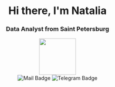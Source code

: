 <div id="header" align="center">
    <h1>Hi there, I'm  Natalia </h1>
    <h3>Data Analyst from Saint Petersburg</h3>
</div>
<div id="header" align="center">
  <img src="https://i.giphy.com/media/v1.Y2lkPTc5MGI3NjExZGt2MW9pNmFnNjljYmhidndoamNjcG1iY3U5M2tzMjVpMTN4dnh2biZlcD12MV9pbnRlcm5hbF9naWZfYnlfaWQmY3Q9Zw/ZIVMa4UTGiudk2FPh8/giphy.gif" width="100"/>
</div>
<div id="socials" align="center">
  <img src="https://img.shields.io/badge/Mail-orange?logo=mail&logoColor=blue&style=for-the-badge" alt="Mail Badge"/>
  <img src="https://img.shields.io/badge/Telegram-blue?logo=telegram&logoColor=wight&style=for-the-badge" alt="Telegram Badge"/>
